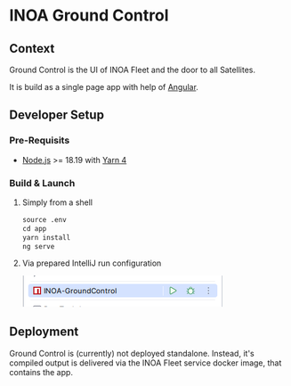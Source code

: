 # INOA Ground Control

## Context

Ground Control is the UI of INOA Fleet and the door to all Satellites.

It is build as a single page app with help of [Angular](https://angular.io/).

## Developer Setup

### Pre-Requisits

* [Node.js](https://nodejs.org/en/download/package-manager) >= 18.19 with [Yarn 4](https://yarnpkg.com/getting-started/install)

### Build & Launch

1. Simply from a shell

   ```shell
   source .env
   cd app
   yarn install
   ng serve
   ```

2. Via prepared IntelliJ run configuration

    ![Launch Ground Control](../docs/assets/launch-groundcontrol.png)

## Deployment

Ground Control is (currently) not deployed standalone.
Instead, it's compiled output is delivered via the INOA Fleet service docker image, that contains the app.
